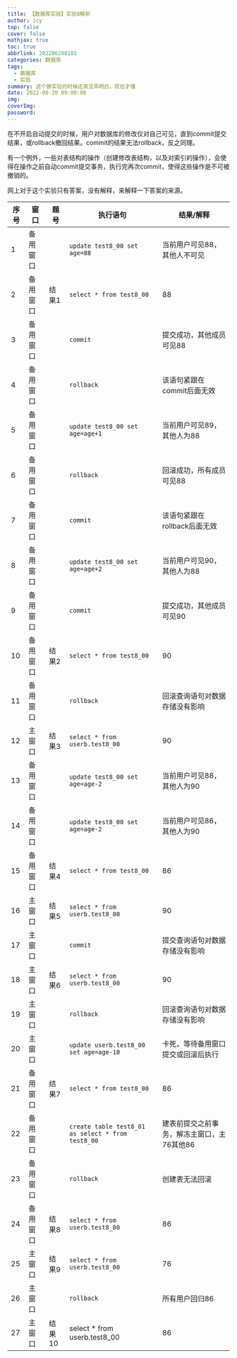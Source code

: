 ```yaml
---
title: 【数据库实验】实验8解析
author: icy
top: false
cover: false
mathjax: true
toc: true
abbrlink: 202206200101
categories: 数据库
tags:
  - 数据库
  - 实验
summary: 这个做实验的时候还真没弄明白，现在才懂
date: 2022-06-20 09:00:00
img:
coverImg:
password:
---
```


在不开启自动提交的时候，用户对数据库的修改仅对自己可见，直到commit提交结果，或rollback撤回结果。commit的结果无法rollback，反之同理。

有一个例外，一些对表结构的操作（创建修改表结构，以及对索引的操作），会使得在操作之前自动commit提交事务，执行完再次commit，使得这些操作是不可被撤销的。

网上对于这个实验只有答案，没有解释，来解释一下答案的来源。

| 序号 | 窗口     | 题号   | 执行语句                                          | 结果/解释                                  |
| ---- | -------- | ------ | ------------------------------------------------- | ------------------------------------------ |
| 1    | 备用窗口 |        | `update test8_00 set age=88`                      | 当前用户可见88，其他人不可见               |
| 2    | 备用窗口 | 结果1  | `select * from test8_00`                          | 88                                         |
| 3    | 备用窗口 |        | `commit`                                          | 提交成功，其他成员可见88                   |
| 4    | 备用窗口 |        | `rollback`                                        | 该语句紧跟在commit后面无效                 |
| 5    | 备用窗口 |        | `update test8_00 set age=age+1`                   | 当前用户可见89，其他人为88                 |
| 6    | 备用窗口 |        | `rollback`                                        | 回滚成功，所有成员可见88                   |
| 7    | 备用窗口 |        | `commit`                                          | 该语句紧跟在rollback后面无效               |
| 8    | 备用窗口 |        | `update test8_00 set age=age+2`                   | 当前用户可见90，其他人为88                 |
| 9    | 备用窗口 |        | `commit`                                          | 提交成功，其他成员可见90                   |
| 10   | 备用窗口 | 结果2  | `select * from test8_00`                          | 90                                         |
| 11   | 备用窗口 |        | `rollback`                                        | 回滚查询语句对数据存储没有影响             |
| 12   | 主窗口   | 结果3  | `select * from userb.test8_00`                    | 90                                         |
| 13   | 备用窗口 |        | `update test8_00 set age=age-2`                   | 当前用户可见88，其他人为90                 |
| 14   | 备用窗口 |        | `update test8_00 set age=age-2`                   | 当前用户可见86，其他人为90                 |
| 15   | 备用窗口 | 结果4  | `select * from test8_00`                          | 86                                         |
| 16   | 主窗口   | 结果5  | `select * from userb.test8_00`                    | 90                                         |
| 17   | 主窗口   |        | `commit`                                          | 提交查询语句对数据存储没有影响             |
| 18   | 主窗口   | 结果6  | `select * from userb.test8_00`                    | 90                                         |
| 19   | 主窗口   |        | `rollback`                                        | 回滚查询语句对数据存储没有影响             |
| 20   | 主窗口   |        | `update userb.test8_00 set age=age-10`            | 卡死，等待备用窗口提交或回滚后执行         |
| 21   | 备用窗口 | 结果7  | `select * from test8_00`                          | 86                                         |
| 22   | 备用窗口 |        | `create table test8_01 as select * from test8_00` | 建表前提交之前事务，解冻主窗口，主76其他86 |
| 23   | 备用窗口 |        | `rollback`                                        | 创建表无法回滚                             |
| 24   | 备用窗口 | 结果8  | `select * from userb.test8_00`                    | 86                                         |
| 25   | 主窗口   | 结果9  | `select * from userb.test8_00`                    | 76                                         |
| 26   | 主窗口   |        | `rollback`                                        | 所有用户回归86                             |
| 27   | 主窗口   | 结果10 | select * from userb.test8_00                      | 86                                         |


